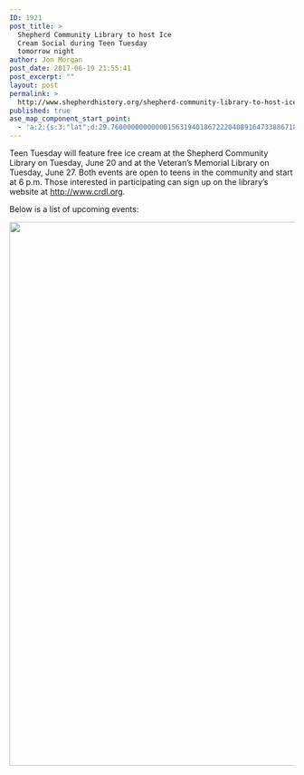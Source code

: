 ```yaml
---
ID: 1921
post_title: >
  Shepherd Community Library to host Ice
  Cream Social during Teen Tuesday
  tomorrow night
author: Jon Morgan
post_date: 2017-06-19 21:55:41
post_excerpt: ""
layout: post
permalink: >
  http://www.shepherdhistory.org/shepherd-community-library-to-host-ice-cream-social-during-teen-tuesday-tomorrow-night/
published: true
ase_map_component_start_point:
  - 'a:2:{s:3:"lat";d:29.760000000000001563194018672220408916473388671875;s:3:"lng";d:-95.3799999999999954525264911353588104248046875;}'
---
```

Teen Tuesday will feature free ice cream at the Shepherd Community Library on Tuesday, June 20 and at the Veteran’s Memorial Library on Tuesday, June 27. Both events are open to teens in the community and start at 6 p.m. Those interested in participating can sign up on the library’s website at http://www.crdl.org.

Below is a list of upcoming events:

<img title="" src="http://www.shepherdhistory.org/wp-content/uploads/2017/06/null-4.png" alt="" width="540" height="960" />